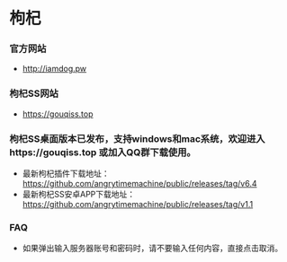 # 枸杞

### 官方网站
- http://iamdog.pw

### 枸杞SS网站
- https://gouqiss.top

### 枸杞SS桌面版本已发布，支持windows和mac系统，欢迎进入https://gouqiss.top 或加入QQ群下载使用。

- 最新枸杞插件下载地址：https://github.com/angrytimemachine/public/releases/tag/v6.4
- 最新枸杞SS安卓APP下载地址：https://github.com/angrytimemachine/public/releases/tag/v1.1

### FAQ

- 如果弹出输入服务器账号和密码时，请不要输入任何内容，直接点击取消。
